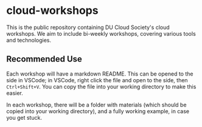 # cloud-workshops
This is the public repository containing DU Cloud Society's cloud workshops. We aim to include bi-weekly workshops, covering various tools and technologies.

## Recommended Use
Each workshop will have a markdown README. This can be opened to the side in VSCode; in VSCode, right click the file and open to the side, then `Ctrl+Shift+V`. You can copy the file into your working directory to make this easier.

In each workshop, there will be a folder with materials (which should be copied into your working directory), and a fully working example, in case you get stuck.
